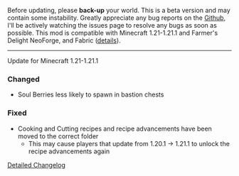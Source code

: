 Before updating, please **back-up** your world. This is a beta version and 
may contain some instability. Greatly appreciate any bug reports on the 
[Github](https://github.com/ChefMooon/frights-delight/issues), I'll be 
actively watching the issues page to resolve any bugs as soon as possible.
This mod is compatible with Minecraft 1.21-1.21.1 and Farmer's Delight 
NeoForge, and Fabric
([details](https://github.com/ChefMooon/frights-delight/wiki#compatible-versions)).

***

Update for Minecraft 1.21-1.21.1

### Changed

- Soul Berries less likely to spawn in bastion chests

### Fixed

- Cooking and Cutting recipes and recipe advancements have been moved to the correct folder
  - This may cause players that update from 1.20.1 -> 1.21.1 to unlock the recipe advancements again

[Detailed Changelog](https://github.com/ChefMooon/frights-delight/wiki/Detailed-Changelog)